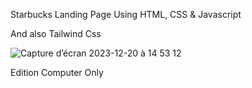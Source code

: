Starbucks Landing Page Using HTML, CSS & Javascript

And also Tailwind Css

![Capture d’écran 2023-12-20 à 14 53 12](https://github.com/NOTLimai/starbucks-landing/assets/105194744/c81042b1-7f37-41c9-afa8-002fe4af2c27)

Edition Computer Only
